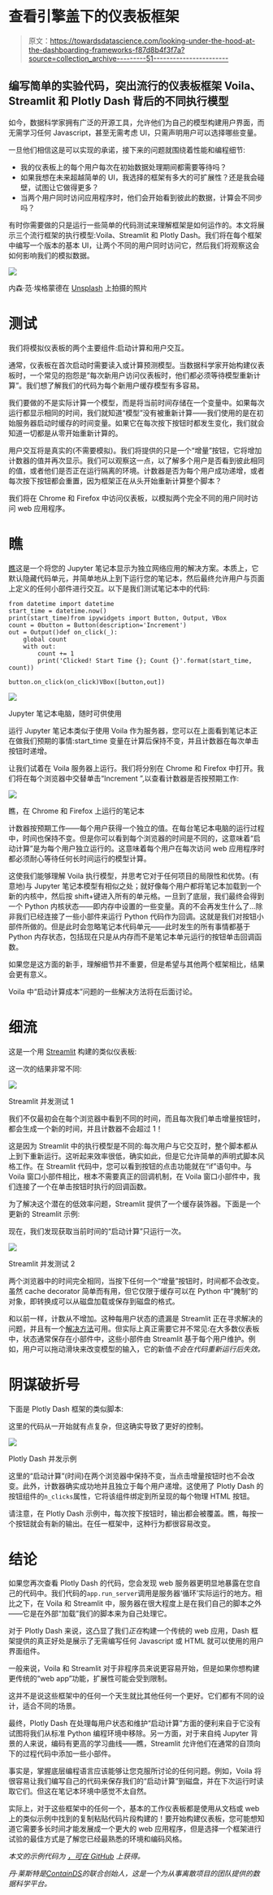 # 查看引擎盖下的仪表板框架

> 原文：<https://towardsdatascience.com/looking-under-the-hood-at-the-dashboarding-frameworks-f87d8b4f3f7a?source=collection_archive---------51----------------------->

## 编写简单的实验代码，突出流行的仪表板框架 Voila、Streamlit 和 Plotly Dash 背后的不同执行模型

如今，数据科学家拥有广泛的开源工具，允许他们为自己的模型构建用户界面，而无需学习任何 Javascript，甚至无需考虑 UI，只需声明用户可以选择哪些变量。

一旦他们相信这是可以实现的承诺，接下来的问题就围绕着性能和编程细节:

*   我的仪表板上的每个用户每次在初始数据处理期间都需要等待吗？
*   如果我想在未来超越简单的 UI，我选择的框架有多大的可扩展性？还是我会碰壁，试图让它做得更多？
*   当两个用户同时访问应用程序时，他们会开始看到彼此的数据，计算会不同步吗？

有时你需要做的只是运行一些简单的代码测试来理解框架是如何运作的。本文将展示三个流行框架的执行模型:Voila、Streamlit 和 Plotly Dash。我们将在每个框架中编写一个版本的基本 UI，让两个不同的用户同时访问它，然后我们将观察这会如何影响我们的模拟数据。

![](img/ac9fa62e99738632d1a6f3451e98d817.png)

内森·范·埃格蒙德在 [Unsplash](https://unsplash.com?utm_source=medium&utm_medium=referral) 上拍摄的照片

# 测试

我们将模拟仪表板的两个主要组件:启动计算和用户交互。

通常，仪表板在首次启动时需要读入或计算预测模型。当数据科学家开始构建仪表板时，一个常见的抱怨是“每次新用户访问仪表板时，他们都必须等待模型重新计算”。我们想了解我们的代码为每个新用户缓存模型有多容易。

我们要做的不是实际计算一个模型，而是将当前时间存储在一个变量中。如果每次运行都显示相同的时间，我们就知道“模型”没有被重新计算——我们使用的是在初始服务器启动时缓存的时间变量。如果它在每次按下按钮时都发生变化，我们就会知道一切都是从零开始重新计算的。

用户交互将是真实的(不需要模拟)。我们将提供的只是一个“增量”按钮，它将增加计数器的值并再次显示。我们可以观察这一点，以了解多个用户是否看到彼此相同的值，或者他们是否正在运行隔离的环境。计数器是否为每个用户成功递增，或者每次按下按钮都会重置，因为框架正在从头开始重新计算整个脚本？

我们将在 Chrome 和 Firefox 中访问仪表板，以模拟两个完全不同的用户同时访问 web 应用程序。

# 瞧

[瞧](https://voila.readthedocs.io/)这是一个将您的 Jupyter 笔记本显示为独立网络应用的解决方案。本质上，它默认隐藏代码单元，并简单地从上到下运行您的笔记本，然后最终允许用户与页面上定义的任何小部件进行交互。以下是我们测试笔记本中的代码:

```
from datetime import datetime
start_time = datetime.now()
print(start_time)from ipywidgets import Button, Output, VBox
count = 0button = Button(description='Increment')
out = Output()def on_click(_):
    global count
    with out:
        count += 1
        print('Clicked! Start Time {}; Count {}'.format(start_time, count))

button.on_click(on_click)VBox([button,out])
```

![](img/00aec001d5b658c7ed500a337c70d340.png)

Jupyter 笔记本电脑，随时可供使用

运行 Jupyter 笔记本类似于使用 Voila 作为服务器，您可以在上面看到笔记本正在做我们预期的事情:start_time 变量在计算后保持不变，并且计数器在每次单击按钮时递增。

让我们试着在 Voila 服务器上运行。我们将分别在 Chrome 和 Firefox 中打开。我们将在每个浏览器中交替单击“Increment ”,以查看计数器是否按预期工作:

![](img/85d6d31060c4912acc3a4b4991e72499.png)

瞧，在 Chrome 和 Firefox 上运行的笔记本

计数器按预期工作——每个用户获得一个独立的值。在每台笔记本电脑的运行过程中，时间也保持不变。但是你可以看到每个浏览器的时间是不同的，这意味着“启动计算”是为每个用户独立运行的。这意味着每个用户在每次访问 web 应用程序时都必须耐心等待任何长时间运行的模型计算。

这使我们能够理解 Voila 执行模型，并思考它对于任何项目的局限性和优势。(有意地)与 Jupyter 笔记本模型有相似之处；就好像每个用户都将笔记本加载到一个新的内核中，然后按 shift+键进入所有的单元格。一旦到了底层，我们最终会得到一个 Python 内核状态——即内存中设置的一些变量。真的不会再发生什么了…除非我们已经连接了一些小部件来运行 Python 代码作为回调。这就是我们对按钮小部件所做的。但是此时会忽略笔记本代码单元——此时发生的所有事情都基于 Python 内存状态，包括现在只是从内存而不是笔记本单元运行的按钮单击回调函数。

如果您是这方面的新手，理解细节并不重要，但是希望与其他两个框架相比，结果会更有意义。

Voila 中“启动计算成本”问题的一些解决方法将在后面讨论。

# 细流

这是一个用 [Streamlit](https://streamlit.io/) 构建的类似仪表板:

这一次的结果非常不同:

![](img/16cd8c39efed7ac7f17fffbaa9f697eb.png)

Streamlit 并发测试 1

我们不仅最初会在每个浏览器中看到不同的时间，而且每次我们单击增量按钮时，都会生成一个新的时间，并且计数器不会超过 1！

这是因为 Streamlit 中的执行模型是不同的:每次用户与它交互时，整个脚本都从上到下重新运行。这听起来效率很低，确实如此，但是它允许简单的声明式脚本风格工作。在 Streamlit 代码中，您可以看到按钮的点击功能就在“if”语句中。与 Voila 窗口小部件相比，根本不需要真正的回调机制，在 Voila 窗口小部件中，我们连接了一个在单击按钮时执行的回调函数。

为了解决这个潜在的低效率问题，Streamlit 提供了一个缓存装饰器。下面是一个更新的 Streamlit 示例:

现在，我们发现获取当前时间的“启动计算”只运行一次。

![](img/d2213b786c8b1ba7326197e6f678d152.png)

Streamlit 并发测试 2

两个浏览器中的时间完全相同，当按下任何一个“增量”按钮时，时间都不会改变。虽然 cache decorator 简单而有用，但它仅限于缓存可以在 Python 中“腌制”的对象，即转换成可以从磁盘加载或保存到磁盘的格式。

和以前一样，计数从不增加。这种每用户状态的遗漏是 Streamlit 正在寻求解决的问题，并且有一个[解决方法](https://discuss.streamlit.io/t/two-people-on-same-session-state/3211)可用。但实际上真正需要它并不常见:在大多数仪表板中，状态通常保存在小部件中，这些小部件由 Streamlit 基于每个用户维护。例如，用户可以拖动滑块来改变模型的输入，它的新值*不会在代码重新运行后失效。*

# 阴谋破折号

下面是 Plotly Dash 框架的类似脚本:

这里的代码从一开始就有点复杂，但这确实导致了更好的控制。

![](img/6c45aa883d54e52c724e982cf5a9ca37.png)

Plotly Dash 并发示例

这里的“启动计算”(时间)在两个浏览器中保持不变，当点击增量按钮时也不会改变。此外，计数器确实成功地并且独立于每个用户递增。这使用了 Plotly Dash 的按钮组件的`n_clicks`属性，它将该组件绑定到所呈现的每个物理 HTML 按钮。

请注意，在 Plotly Dash 示例中，每次按下按钮时，输出都会被覆盖。瞧，每按一个按钮就会有新的输出。在任一框架中，这种行为都很容易改变。

# 结论

如果您再次查看 Plotly Dash 的代码，您会发现 web 服务器更明显地暴露在您自己的代码中。我们代码的`app.run_server`调用是服务器‘循环’实际运行的地方。相比之下，在 Voila 和 Streamlit 中，服务器在很大程度上是在我们自己的脚本之外——它是在外部“加载”我们的脚本来为自己处理它。

对于 Plotly Dash 来说，这凸显了我们*正在*构建一个传统的 web 应用，Dash 框架提供的真正好处是展示了无需编写任何 Javascript 或 HTML 就可以使用的用户界面组件。

一般来说，Voila 和 Streamlit 对于非程序员来说更容易开始，但是如果你想构建更传统的“web app”功能，扩展性可能会受到限制。

这并不是说这些框架中的任何一个天生就比其他任何一个更好。它们都有不同的设计，适合不同的场景。

最终，Plotly Dash 在处理每用户状态和维护“启动计算”方面的便利来自于它没有试图将我们从标准 Python 编程环境中移除。另一方面，对于来自纯 Jupyter 背景的人来说，编码有更高的学习曲线——瞧，Streamlit 允许他们在通常的自顶向下的过程代码中添加一些小部件。

事实是，掌握底层编程语言应该能够让您克服所讨论的任何问题。例如，Voila 将很容易让我们编写自己的代码来保存我们的“启动计算”到磁盘，并在下次运行时读取它们。但这在笔记本环境中感觉不太自然。

实际上，对于这些框架中的任何一个，基本的工作仪表板都是使用从文档或 web 上的类似示例中找到的复制粘贴代码片段构建的！要开始构建仪表板，您可能想知道它需要多长时间才能发展成一个更大的 web 应用程序，但是选择一个框架进行试验的最佳方式是了解您已经最熟悉的环境和编码风格。

*本文的示例代码为* [*，可在 GitHub*](https://github.com/danlester/exec-model-tests) *上获得。*

*丹·莱斯特是*[*ContainDS*](https://containds.com/)*的联合创始人，这是一个为从事离散项目的团队提供的数据科学平台。*